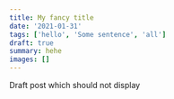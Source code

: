 ```yaml
---
title: My fancy title
date: '2021-01-31'
tags: ['hello', 'Some sentence', 'all']
draft: true
summary: hehe
images: []
---
```


Draft post which should not display
